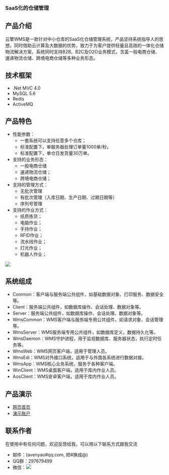 
### SaaS化的仓储管理

## 产品介绍
云擎WMS是一款针对中小仓库的SaaS化仓储管理系统，产品坚持系统指导人的思想，同时借助云计算及大数据的优势，致力于为客户提供轻量且高效的一体化仓储物流解决方案，系统同时支持B2B、B2C及O2O业务模式，含盖一般电商仓储、速递物流仓储、跨境电商仓储等多种业务形态。

## 技术框架
* .Net MVC 4.0
* MySQL 5.6
* Redis
* ActiveMQ

## 产品特色

* 性能参数：
    *  一套系统可以支持任意多个仓库；
    *  标准配置下，单服务器处理订单量1000单/秒。
    *  标准配置下，单仓日发货量30万单。
* 支持的业务形态：
    *  一般电商仓储
    *  速递物流仓储；
    *  跨境电商仓储；
* 支持的管理方式：
    *  无批次管理
    *  有批次管理（入库日期、生产日期、过期日期等）
    *  序列号管理
* 支持的作业方式：
    *  纸质拣货；
    *  电脑作业；
    *  手持作业；
    *  RFID作业；
    *  流水线作业；
    *  灯光作业；
    *  机器人作业；

![](http://c-scm.com/images/Feature.png)

## 系统组成

* Common：客户端与服务端公共组件，如基础数据对象、打印服务、数据安全等。
* Client：服务端公共组件，如数据库操作、会话处理、数据对象等。
* Server：服务端公共组件，如数据库操作、会话处理、数据对象等。
* WmsCommon：WMS客户端与服务端专用公共组件，如请求对象、会话管理等。
* WmsServer：WMS服务端专用公共组件，如数据库定义，数据持久化等。
* WmsDaemon：WMS守护进程，用于监视数据库、服务器状态，执行定时任务等。
* WmsWeb：WMS网页客户端，适用于管理人员。
* WmsEdi：WMS对外接口系统，适用于与外围各系统进行数据对接。
* WmsApp：WMS核心业务系统，服务于各种客户端。
* WinClient：WMS桌面客户端，适用于库内作业人员。
* AosClient：WMS安卓客户端，适用于库内作业人员。

## 产品演示

* [网页首页](http://c-scm.com/) 
* [演示账户](http://wms.c-scm.xyz/)

## 联系作者
在使用中有任何问题，欢迎反馈给我，可以用以下联系方式跟我交流

* 邮件：(avenyao#qq.com, 把#换成@)
* QQ群：297679499
* 微信：![](http://c-scm.com/images/wx_img.jpg)
